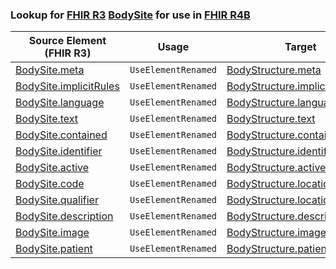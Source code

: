 ### Lookup for [FHIR R3](https://hl7.org/fhir/STU3/) [BodySite](https://hl7.org/fhir/STU3/BodySite.html) for use in [FHIR R4B](https://hl7.org/fhir/R4B/)

| Source Element (FHIR R3) | Usage | Target |
| -------------- | ----- | ------ |
| [BodySite.meta](https://hl7.org/fhir/STU3/BodySite.html#resource) | `UseElementRenamed` | [BodyStructure.meta](https://hl7.org/fhir/R4B/BodyStructure.html#resource) |
| [BodySite.implicitRules](https://hl7.org/fhir/STU3/BodySite.html#resource) | `UseElementRenamed` | [BodyStructure.implicitRules](https://hl7.org/fhir/R4B/BodyStructure.html#resource) |
| [BodySite.language](https://hl7.org/fhir/STU3/BodySite.html#resource) | `UseElementRenamed` | [BodyStructure.language](https://hl7.org/fhir/R4B/BodyStructure.html#resource) |
| [BodySite.text](https://hl7.org/fhir/STU3/BodySite.html#resource) | `UseElementRenamed` | [BodyStructure.text](https://hl7.org/fhir/R4B/BodyStructure.html#resource) |
| [BodySite.contained](https://hl7.org/fhir/STU3/BodySite.html#resource) | `UseElementRenamed` | [BodyStructure.contained](https://hl7.org/fhir/R4B/BodyStructure.html#resource) |
| [BodySite.identifier](https://hl7.org/fhir/STU3/BodySite.html#resource) | `UseElementRenamed` | [BodyStructure.identifier](https://hl7.org/fhir/R4B/BodyStructure.html#resource) |
| [BodySite.active](https://hl7.org/fhir/STU3/BodySite.html#resource) | `UseElementRenamed` | [BodyStructure.active](https://hl7.org/fhir/R4B/BodyStructure.html#resource) |
| [BodySite.code](https://hl7.org/fhir/STU3/BodySite.html#resource) | `UseElementRenamed` | [BodyStructure.location](https://hl7.org/fhir/R4B/BodyStructure.html#resource) |
| [BodySite.qualifier](https://hl7.org/fhir/STU3/BodySite.html#resource) | `UseElementRenamed` | [BodyStructure.locationQualifier](https://hl7.org/fhir/R4B/BodyStructure.html#resource) |
| [BodySite.description](https://hl7.org/fhir/STU3/BodySite.html#resource) | `UseElementRenamed` | [BodyStructure.description](https://hl7.org/fhir/R4B/BodyStructure.html#resource) |
| [BodySite.image](https://hl7.org/fhir/STU3/BodySite.html#resource) | `UseElementRenamed` | [BodyStructure.image](https://hl7.org/fhir/R4B/BodyStructure.html#resource) |
| [BodySite.patient](https://hl7.org/fhir/STU3/BodySite.html#resource) | `UseElementRenamed` | [BodyStructure.patient](https://hl7.org/fhir/R4B/BodyStructure.html#resource) |
